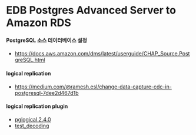 # EDB Postgres Advanced Server to Amazon RDS


#### PostgreSQL 소스 데이터베이스 설정 ####

* https://docs.aws.amazon.com/dms/latest/userguide/CHAP_Source.PostgreSQL.html

#### logical replication ####

* https://medium.com/@ramesh.esl/change-data-capture-cdc-in-postgresql-7dee2d467d1b
  
#### logical replication plugin ####  
* [pglogical 2.4.0](https://www.postgresql.org/about/news/pglogical-240-now-available-2284/)
* [test_decoding](https://www.enterprisedb.com/edb-docs/d/postgresql/reference/manual/11.7/test-decoding.html)







